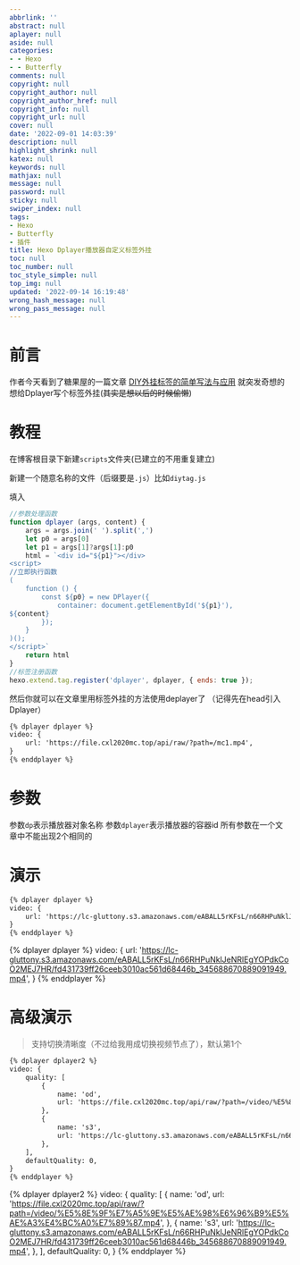 ```yaml
---
abbrlink: ''
abstract: null
aplayer: null
aside: null
categories:
- - Hexo
- - Butterfly
comments: null
copyright: null
copyright_author: null
copyright_author_href: null
copyright_info: null
copyright_url: null
cover: null
date: '2022-09-01 14:03:39'
description: null
highlight_shrink: null
katex: null
keywords: null
mathjax: null
message: null
password: null
sticky: null
swiper_index: null
tags:
- Hexo
- Butterfly
- 插件
title: Hexo Dplayer播放器自定义标签外挂
toc: null
toc_number: null
toc_style_simple: null
top_img: null
updated: '2022-09-14 16:19:48'
wrong_hash_message: null
wrong_pass_message: null
---
```

# 前言

作者今天看到了糖果屋的一篇文章 [DIY外挂标签的简单写法与应用](https://akilar.top/posts/e2bf861f/) 就突发奇想的想给Dplayer写个标签外挂(~~其实是想以后的时候偷懒~~)

# 教程

在博客根目录下新建`scripts`文件夹(已建立的不用重复建立)

新建一个随意名称的文件（后缀要是`.js`）比如`diytag.js`

填入

```js
//参数处理函数
function dplayer (args, content) {
    args = args.join(' ').split(',')
    let p0 = args[0]
    let p1 = args[1]?args[1]:p0
    html = `<div id="${p1}"></div>
<script>
//立即执行函数
(
    function () {
        const ${p0} = new DPlayer({
            container: document.getElementById('${p1}'),
${content}
        });
    }
)();
</script>`
    return html
}
//标签注册函数
hexo.extend.tag.register('dplayer', dplayer, { ends: true });
```

然后你就可以在文章里用标签外挂的方法使用deplayer了
（记得先在head引入Dplayer）

```md
{% dplayer dplayer %}
video: {
    url: 'https://file.cxl2020mc.top/api/raw/?path=/mc1.mp4',
}
{% enddplayer %}
```

# 参数

参数`dp`表示播放器对象名称
参数`dplayer`表示播放器的容器id
所有参数在一个文章中不能出现2个相同的

# 演示

```md
{% dplayer dplayer %}
video: {
    url: 'https://lc-gluttony.s3.amazonaws.com/eABALL5rKFsL/n66RHPuNklJeNRlEgYOPdkCoO2MEJ7HR/fd431739ff26ceeb3010ac561d68446b_345688670889091949.mp4',
}
{% enddplayer %}
```

{% dplayer dplayer %}
video: {
url: 'https://lc-gluttony.s3.amazonaws.com/eABALL5rKFsL/n66RHPuNklJeNRlEgYOPdkCoO2MEJ7HR/fd431739ff26ceeb3010ac561d68446b_345688670889091949.mp4',
}
{% enddplayer %}

# 高级演示

> 支持切换清晰度（不过给我用成切换视频节点了），默认第1个

```md
{% dplayer dplayer2 %}
video: {
    quality: [
        {
            name: 'od',
            url: 'https://file.cxl2020mc.top/api/raw/?path=/video/%E5%8E%9F%E7%A5%9E%E5%AE%98%E6%96%B9%E5%AE%A3%E4%BC%A0%E7%89%87.mp4',
        },
        {
            name: 's3',
            url: 'https://lc-gluttony.s3.amazonaws.com/eABALL5rKFsL/n66RHPuNklJeNRlEgYOPdkCoO2MEJ7HR/fd431739ff26ceeb3010ac561d68446b_345688670889091949.mp4',
        },
    ],
    defaultQuality: 0,
}
{% enddplayer %}
```

{% dplayer dplayer2 %}
video: {
quality: [
{
name: 'od',
url: 'https://file.cxl2020mc.top/api/raw/?path=/video/%E5%8E%9F%E7%A5%9E%E5%AE%98%E6%96%B9%E5%AE%A3%E4%BC%A0%E7%89%87.mp4',
},
{
name: 's3',
url: 'https://lc-gluttony.s3.amazonaws.com/eABALL5rKFsL/n66RHPuNklJeNRlEgYOPdkCoO2MEJ7HR/fd431739ff26ceeb3010ac561d68446b_345688670889091949.mp4',
},
],
defaultQuality: 0,
}
{% enddplayer %}
